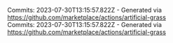 Commits: 2023-07-30T13:15:57.822Z - Generated via https://github.com/marketplace/actions/artificial-grass
<br>
Commits: 2023-07-30T13:15:57.822Z - Generated via https://github.com/marketplace/actions/artificial-grass
<br>
